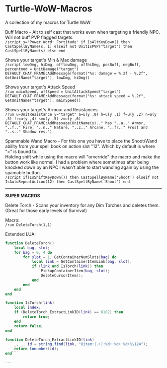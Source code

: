 # Turtle-WoW-Macros
A collection of my macros for Turtle WoW

Buff Macro - Alt to self cast that works even when targeting a friendly NPC. Will not buff PVP flagged targets.  
`/script s='Power Word: Fortitude' if IsAltKeyDown() then CastSpellByName(s, 1) elseif not UnitIsPVP("target") then CastSpellByName(s) else end`

Shows your target's Min & Max damage  
`/script lowDmg, hiDmg, offlowDmg, offhiDmg, posBuff, negBuff, percentmod = UnitDamage("target") DEFAULT_CHAT_FRAME:AddMessage(format("%s: damage = %.2f - %.2f", GetUnitName("target"), lowDmg, hiDmg))`

Shows your target's Attack Speed  
`/run mainSpeed, offSpeed = UnitAttackSpeed("target") DEFAULT_CHAT_FRAME:AddMessage(format("%s: attack speed = %.2f", GetUnitName("target"), mainSpeed))`

Shows your target's Armour and Resistances  
`/run u=UnitResistance y="target" a=u(y ,0) h=u(y ,1) f=u(y ,2) n=u(y ,3) fr=u(y ,4) s=u(y ,5) z=u(y ,6) DEFAULT_CHAT_FRAME:AddMessage(UnitName(y).." has "..a.." Armor, "..f.." Fire, "..n.." Nature, "..z.." Arcane, "..fr.." Frost and "..s.." Shadow res.")`

Spammable Wand Macro - For this one you have to place the Shoot/Wand ability from your spell book on action slot "12". Which by default is where "=" is bound to.  
Holding shift while using the macro will "orverride" the macro and make the button work like normal. I had a problem where sometimes after being knocked down by an NPC I wasn't able to start wanding again by using the spamable button.  
`/script if(IsShiftKeyDown()) then CastSpellByName('Shoot') elseif not IsAutoRepeatAction(12) then CastSpellByName('Shoot') end`

---

**SUPER MACROS**

Delete Torch - Scans your inventory for any Dim Torches and deletes them. (Great for those early levels of Survival)  

Macro:  
`/run DeleteTorch(1,1)`

Extended LUA:  
```lua
function DeleteTorch()
    local bag, slot;
    for bag = 0, 4 do
        for slot = 1, GetContainerNumSlots(bag) do
            local link = GetContainerItemLink(bag, slot);
            if (link and IsTorch(link)) then
                PickupContainerItem(bag, slot);
                DeleteCursorItem();
            end
        end
    end
end

function IsTorch(link)
    local index;
    if (DeleteTorch_ExtractLinkID(link) == 6182) then
        return true;
    end
    return false;
end

function DeleteTorch_ExtractLinkID(link)
    _, _, id = string.find(link, "Hitem:(.+):%d+:%d+:%d+%\124");
    return tonumber(id);
end```

---

